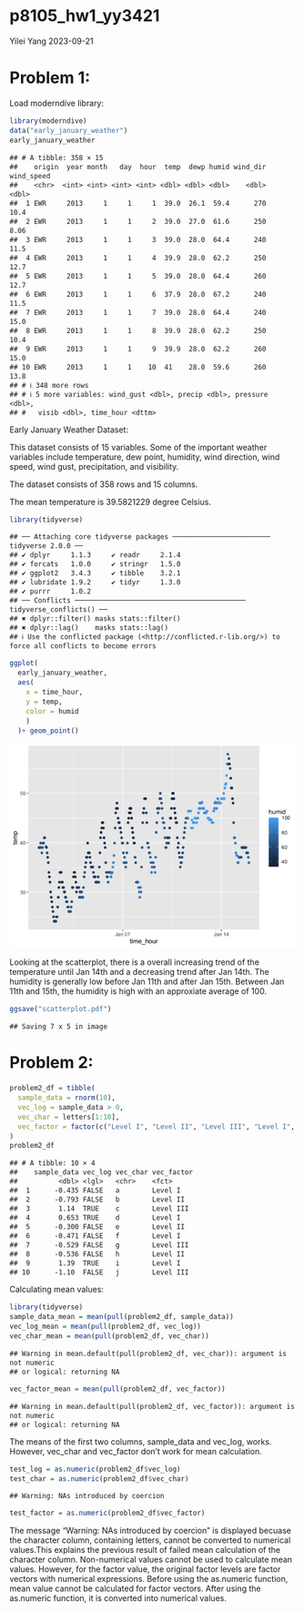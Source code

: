 p8105_hw1_yy3421
================
Yilei Yang
2023-09-21

# Problem 1:

Load moderndive library:

``` r
library(moderndive)
data("early_january_weather")
early_january_weather
```

    ## # A tibble: 358 × 15
    ##    origin  year month   day  hour  temp  dewp humid wind_dir wind_speed
    ##    <chr>  <int> <int> <int> <int> <dbl> <dbl> <dbl>    <dbl>      <dbl>
    ##  1 EWR     2013     1     1     1  39.0  26.1  59.4      270      10.4 
    ##  2 EWR     2013     1     1     2  39.0  27.0  61.6      250       8.06
    ##  3 EWR     2013     1     1     3  39.0  28.0  64.4      240      11.5 
    ##  4 EWR     2013     1     1     4  39.9  28.0  62.2      250      12.7 
    ##  5 EWR     2013     1     1     5  39.0  28.0  64.4      260      12.7 
    ##  6 EWR     2013     1     1     6  37.9  28.0  67.2      240      11.5 
    ##  7 EWR     2013     1     1     7  39.0  28.0  64.4      240      15.0 
    ##  8 EWR     2013     1     1     8  39.9  28.0  62.2      250      10.4 
    ##  9 EWR     2013     1     1     9  39.9  28.0  62.2      260      15.0 
    ## 10 EWR     2013     1     1    10  41    28.0  59.6      260      13.8 
    ## # ℹ 348 more rows
    ## # ℹ 5 more variables: wind_gust <dbl>, precip <dbl>, pressure <dbl>,
    ## #   visib <dbl>, time_hour <dttm>

Early January Weather Dataset:

This dataset consists of 15 variables. Some of the important weather
variables include temperature, dew point, humidity, wind direction, wind
speed, wind gust, precipitation, and visibility.

The dataset consists of 358 rows and 15 columns.

The mean temperature is 39.5821229 degree Celsius.

``` r
library(tidyverse)
```

    ## ── Attaching core tidyverse packages ──────────────────────── tidyverse 2.0.0 ──
    ## ✔ dplyr     1.1.3     ✔ readr     2.1.4
    ## ✔ forcats   1.0.0     ✔ stringr   1.5.0
    ## ✔ ggplot2   3.4.3     ✔ tibble    3.2.1
    ## ✔ lubridate 1.9.2     ✔ tidyr     1.3.0
    ## ✔ purrr     1.0.2     
    ## ── Conflicts ────────────────────────────────────────── tidyverse_conflicts() ──
    ## ✖ dplyr::filter() masks stats::filter()
    ## ✖ dplyr::lag()    masks stats::lag()
    ## ℹ Use the conflicted package (<http://conflicted.r-lib.org/>) to force all conflicts to become errors

``` r
ggplot(
  early_january_weather, 
  aes(
    x = time_hour, 
    y = temp,
    color = humid
    )
  )+ geom_point()
```

![](p8105_hw1_yy3421_files/figure-gfm/scatterplot-1.png)<!-- -->

Looking at the scatterplot, there is a overall increasing trend of the
temperature until Jan 14th and a decreasing trend after Jan 14th. The
humidity is generally low before Jan 11th and after Jan 15th. Between
Jan 11th and 15th, the humidity is high with an approxiate average of
100.

``` r
ggsave("scatterplot.pdf")
```

    ## Saving 7 x 5 in image

# Problem 2:

``` r
problem2_df = tibble(
  sample_data = rnorm(10),
  vec_log = sample_data > 0,
  vec_char = letters[1:10],
  vec_factor = factor(c("Level I", "Level II", "Level III", "Level I", "Level II", "Level I", "Level III", "Level II", "Level I", "Level III")),
)
problem2_df
```

    ## # A tibble: 10 × 4
    ##    sample_data vec_log vec_char vec_factor
    ##          <dbl> <lgl>   <chr>    <fct>     
    ##  1      -0.435 FALSE   a        Level I   
    ##  2      -0.793 FALSE   b        Level II  
    ##  3       1.14  TRUE    c        Level III 
    ##  4       0.653 TRUE    d        Level I   
    ##  5      -0.300 FALSE   e        Level II  
    ##  6      -0.471 FALSE   f        Level I   
    ##  7      -0.529 FALSE   g        Level III 
    ##  8      -0.536 FALSE   h        Level II  
    ##  9       1.39  TRUE    i        Level I   
    ## 10      -1.10  FALSE   j        Level III

Calculating mean values:

``` r
library(tidyverse)
sample_data_mean = mean(pull(problem2_df, sample_data))
vec_log_mean = mean(pull(problem2_df, vec_log))
vec_char_mean = mean(pull(problem2_df, vec_char))
```

    ## Warning in mean.default(pull(problem2_df, vec_char)): argument is not numeric
    ## or logical: returning NA

``` r
vec_factor_mean = mean(pull(problem2_df, vec_factor))
```

    ## Warning in mean.default(pull(problem2_df, vec_factor)): argument is not numeric
    ## or logical: returning NA

The means of the first two columns, sample_data and vec_log, works.
However, vec_char and vec_factor don’t work for mean calculation.

``` r
test_log = as.numeric(problem2_df$vec_log)
test_char = as.numeric(problem2_df$vec_char)
```

    ## Warning: NAs introduced by coercion

``` r
test_factor = as.numeric(problem2_df$vec_factor)
```

The message “Warning: NAs introduced by coercion” is displayed becuase
the character column, containing letters, cannot be converted to
numerical values.This explains the previous result of failed mean
calculation of the character column. Non-numerical values cannot be used
to calculate mean values. However, for the factor value, the original
factor levels are factor vectors with numerical expressions. Before
using the as.numeric function, mean value cannot be calculated for
factor vectors. After using the as.numeric function, it is converted
into numerical values.
